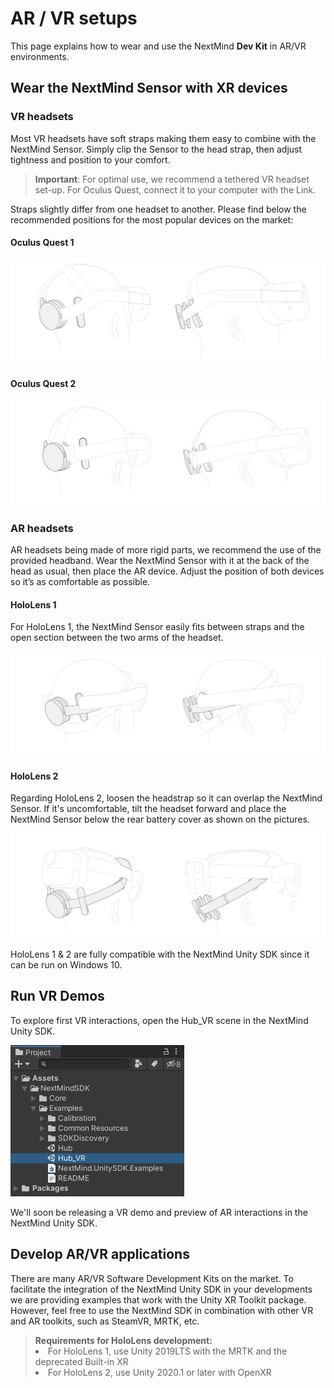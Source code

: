 # AR / VR setups

This page explains how to wear and use the NextMind **Dev Kit** in AR/VR environments.

## Wear the NextMind Sensor with XR devices

### VR headsets

Most VR headsets have soft straps making them easy to combine with the NextMind Sensor. Simply clip the Sensor to the head strap, then adjust tightness and position to your comfort.

<blockquote class="important-block"><strong>Important</strong>: For optimal use, we recommend a tethered VR headset set-up. For Oculus Quest, connect it to your computer with the Link.</blockquote>

Straps slightly differ from one headset to another. Please find below the recommended positions for the most popular devices on the market:

#### Oculus Quest 1

![OculusQuest1](images/OculusQuest1.jpg)

#### Oculus Quest 2

![OculusQuest2](images/OculusQuest2.jpg)


### AR headsets

AR headsets being made of more rigid parts, we recommend the use of the provided headband. Wear the NextMind Sensor with it at the back of the head as usual, then place the AR device. Adjust the position of both devices so it’s as comfortable as possible.

#### HoloLens 1
For HoloLens 1, the NextMind Sensor easily fits between straps and the open section between the two arms of the headset.

![HoloLens1](images/HoloLens1.jpg)

#### HoloLens 2
Regarding HoloLens 2, loosen the headstrap so it can overlap the NextMind Sensor. If it's uncomfortable, tilt the headset forward and place the NextMind Sensor below the rear battery cover as shown on the pictures.

![HoloLens2](images/HoloLens2.jpg)

HoloLens 1 & 2 are fully compatible with the NextMind Unity SDK since it can be run on Windows 10.

## Run VR Demos

To explore first VR interactions, open the Hub_VR scene in the NextMind Unity SDK.

![UnityHubVR](images/Unity-Hub_VR.png)

We'll soon be releasing a VR demo and preview of AR interactions in the NextMind Unity SDK.

## Develop AR/VR applications
There are many AR/VR Software Development Kits on the market.
To facilitate the integration of the NextMind Unity SDK in your developments we are providing examples that work with the Unity XR Toolkit package. However, feel free to use the NextMind SDK in combination with other VR and AR toolkits, such as SteamVR, MRTK, etc.

<blockquote class="important-block">
    <strong>Requirements for HoloLens development:</strong>
    <li>For HoloLens 1, use Unity 2019LTS with the MRTK and the deprecated Built-in XR</li>
    <li>For HoloLens 2, use Unity 2020.1 or later with OpenXR</li>
</blockquote>
